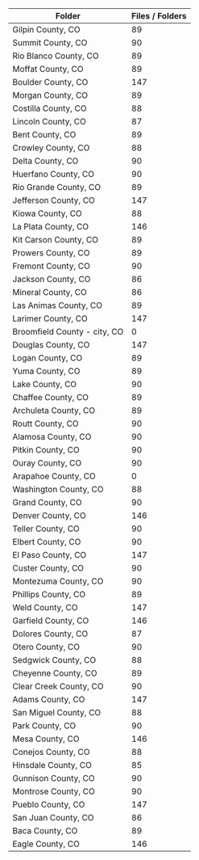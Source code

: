 | Folder                       |   Files / Folders |
|------------------------------|-------------------|
| Gilpin County, CO            |                89 |
| Summit County, CO            |                90 |
| Rio Blanco County, CO        |                89 |
| Moffat County, CO            |                89 |
| Boulder County, CO           |               147 |
| Morgan County, CO            |                89 |
| Costilla County, CO          |                88 |
| Lincoln County, CO           |                87 |
| Bent County, CO              |                89 |
| Crowley County, CO           |                88 |
| Delta County, CO             |                90 |
| Huerfano County, CO          |                90 |
| Rio Grande County, CO        |                89 |
| Jefferson County, CO         |               147 |
| Kiowa County, CO             |                88 |
| La Plata County, CO          |               146 |
| Kit Carson County, CO        |                89 |
| Prowers County, CO           |                89 |
| Fremont County, CO           |                90 |
| Jackson County, CO           |                86 |
| Mineral County, CO           |                86 |
| Las Animas County, CO        |                89 |
| Larimer County, CO           |               147 |
| Broomfield County - city, CO |                 0 |
| Douglas County, CO           |               147 |
| Logan County, CO             |                89 |
| Yuma County, CO              |                89 |
| Lake County, CO              |                90 |
| Chaffee County, CO           |                89 |
| Archuleta County, CO         |                89 |
| Routt County, CO             |                90 |
| Alamosa County, CO           |                90 |
| Pitkin County, CO            |                90 |
| Ouray County, CO             |                90 |
| Arapahoe County, CO          |                 0 |
| Washington County, CO        |                88 |
| Grand County, CO             |                90 |
| Denver County, CO            |               146 |
| Teller County, CO            |                90 |
| Elbert County, CO            |                90 |
| El Paso County, CO           |               147 |
| Custer County, CO            |                90 |
| Montezuma County, CO         |                90 |
| Phillips County, CO          |                89 |
| Weld County, CO              |               147 |
| Garfield County, CO          |               146 |
| Dolores County, CO           |                87 |
| Otero County, CO             |                90 |
| Sedgwick County, CO          |                88 |
| Cheyenne County, CO          |                89 |
| Clear Creek County, CO       |                90 |
| Adams County, CO             |               147 |
| San Miguel County, CO        |                88 |
| Park County, CO              |                90 |
| Mesa County, CO              |               146 |
| Conejos County, CO           |                88 |
| Hinsdale County, CO          |                85 |
| Gunnison County, CO          |                90 |
| Montrose County, CO          |                90 |
| Pueblo County, CO            |               147 |
| San Juan County, CO          |                86 |
| Baca County, CO              |                89 |
| Eagle County, CO             |               146 |